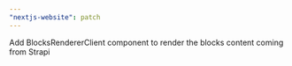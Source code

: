 ```yaml
---
"nextjs-website": patch
---
```


Add BlocksRendererClient component to render the blocks content coming from Strapi
